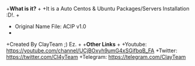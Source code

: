 +**What is it?**
+
+It is a Auto Centos & Ubuntu Packages/Servers Installation :D!.
+
+ Original Name File: ACIP v1.0
+
+Created By ClayTeam ;) Ez.
+
+**Other Links**
+
+Youtube: https://youtube.com/channel/UCjBOxyh9umG4xSGifbqB_FA
+Twitter: https://twitter.com/Cl4yTeam
+Telegram: https://telegram.com/ClayTeam
